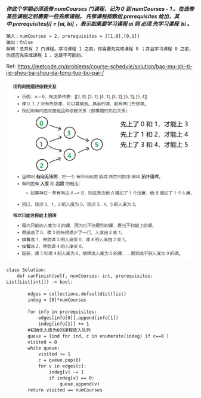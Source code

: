 ***你这个学期必须选修 numCourses 门课程，记为 0 到 numCourses - 1 。在选修某些课程之前需要一些先修课程。 先修课程按数组 prerequisites 给出，其中 prerequisites[i] = [ai, bi] ，表示如果要学习课程 ai 则 必须 先学习课程  bi 。***

```
输入：numCourses = 2, prerequisites = [[1,0],[0,1]]
输出：false
解释：总共有 2 门课程。学习课程 1 之前，你需要先完成​课程 0 ；并且学习课程 0 之前，你还应先完成课程 1 。这是不可能的。
```

Ref: https://leetcode.cn/problems/course-schedule/solution/bao-mu-shi-ti-jie-shou-ba-shou-da-tong-tuo-bu-pai-/

![algo28](./images/algo28.jpg)

```
class Solution:
    def canFinish(self, numCourses: int, prerequisites: List[List[int]]) -> bool:

        edges = collections.defaultdict(list)
        indeg = [0]*numCourses

        for info in prerequisites:
            edges[info[0]].append(info[1])
            indeg[info[1]] += 1
        #初始化入度为0的课程放入队列
        queue = [ind for ind, c in enumerate(indeg) if c==0 ]
        visited = 0
        while queue:
            visited += 1
            c = queue.pop(0)
            for v in edges[c]:
                indeg[v] -= 1
                if indeg[v] == 0:
                    queue.append(v)
        return visited == numCourses
```